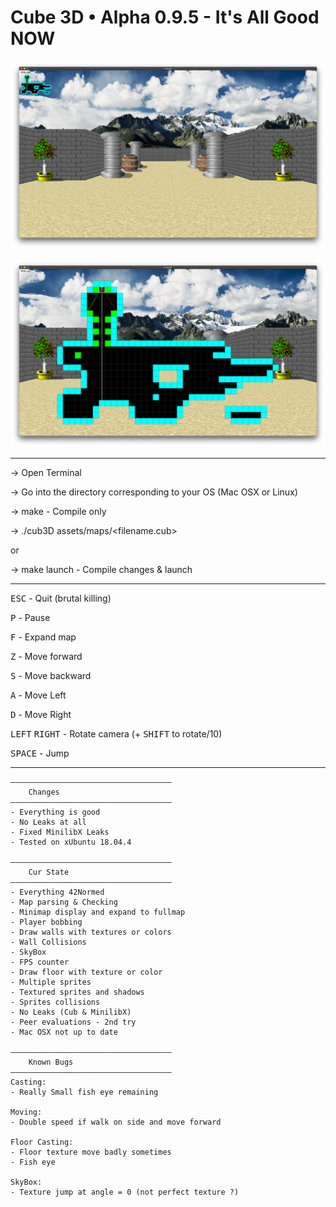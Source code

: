 # Cube 3D • Alpha 0.9.5 - It's All Good NOW

![Cube3D Screenshot](/Screenshots/sprites.png)

![Cube3D Minimap expanded](/Screenshots/minimap.png)

<hr>

-> Open Terminal

-> Go into the directory corresponding to your OS (Mac OSX or Linux)

-> make - Compile only

-> ./cub3D assets/maps/<filename.cub>

or

-> make launch - Compile changes & launch

<hr>

<kbd>ESC</kbd> - Quit (brutal killing)

<kbd>P</kbd> - Pause

<kbd>F</kbd> - Expand map

<kbd>Z</kbd> - Move forward

<kbd>S</kbd> - Move backward

<kbd>A</kbd> - Move Left

<kbd>D</kbd> - Move Right

<kbd>LEFT</kbd> <kbd>RIGHT</kbd> - Rotate camera (+ <kbd>SHIFT</kbd> to rotate/10)

<kbd>SPACE</kbd> - Jump

<hr>

	————————————————————————————————————
		Changes
	———————————————————————————————————— 
	- Everything is good
	- No Leaks at all
	- Fixed MinilibX Leaks
	- Tested on xUbuntu 18.04.4

    ————————————————————————————————————
		Cur State
	————————————————————————————————————
	- Everything 42Normed
	- Map parsing & Checking
	- Minimap display and expand to fullmap
	- Player bobbing
	- Draw walls with textures or colors
	- Wall Collisions
	- SkyBox
	- FPS counter
	- Draw floor with texture or color
	- Multiple sprites
	- Textured sprites and shadows
	- Sprites collisions
	- No Leaks (Cub & MinilibX)
	- Peer evaluations - 2nd try
	- Mac OSX not up to date
	
	————————————————————————————————————
    	Known Bugs
	————————————————————————————————————
	Casting:
	- Really Small fish eye remaining

	Moving:
	- Double speed if walk on side and move forward

	Floor Casting:
	- Floor texture move badly sometimes
	- Fish eye

	SkyBox:
	- Texture jump at angle = 0 (not perfect texture ?)

	
